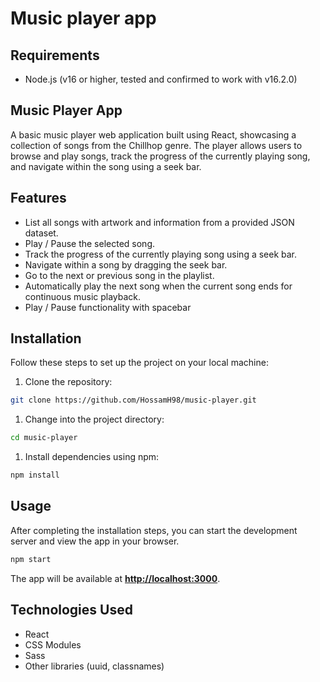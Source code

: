 # Music player app

## **Requirements**

- Node.js (v16 or higher, tested and confirmed to work with v16.2.0)

## **Music Player App**

A basic music player web application built using React, showcasing a collection of songs from the Chillhop genre. The player allows users to browse and play songs, track the progress of the currently playing song, and navigate within the song using a seek bar.

## **Features**

- List all songs with artwork and information from a provided JSON dataset.
- Play / Pause the selected song.
- Track the progress of the currently playing song using a seek bar.
- Navigate within a song by dragging the seek bar.
- Go to the next or previous song in the playlist.
- Automatically play the next song when the current song ends for continuous music playback.
- Play / Pause functionality with spacebar

## **Installation**

Follow these steps to set up the project on your local machine:

1. Clone the repository:

```bash
git clone https://github.com/HossamH98/music-player.git
```

1. Change into the project directory:

```bash
cd music-player
```

1. Install dependencies using npm:

```bash
npm install
```

## **Usage**

After completing the installation steps, you can start the development server and view the app in your browser.

```bash
npm start
```

The app will be available at **[http://localhost:3000](http://localhost:3000/)**.

## **Technologies Used**

- React
- CSS Modules
- Sass
- Other libraries (uuid, classnames)
